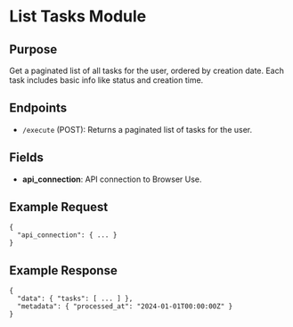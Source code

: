 # List Tasks Module

## Purpose
Get a paginated list of all tasks for the user, ordered by creation date. Each task includes basic info like status and creation time.

## Endpoints
- `/execute` (POST): Returns a paginated list of tasks for the user.

## Fields
- **api_connection**: API connection to Browser Use.

## Example Request
```
{
  "api_connection": { ... }
}
```

## Example Response
```
{
  "data": { "tasks": [ ... ] },
  "metadata": { "processed_at": "2024-01-01T00:00:00Z" }
}
```
